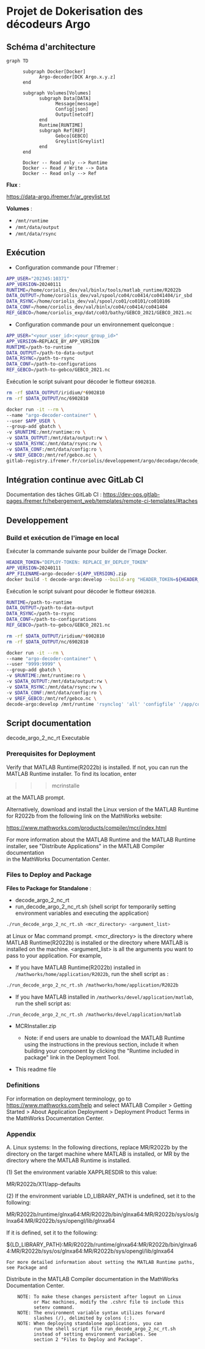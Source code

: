 # Projet de Dokerisation des décodeurs Argo

## Schéma d'architecture

```mermaid
graph TD
   
      subgraph Docker[Docker]
            Argo-decoder[DCK Argo.x.y.z]
      end
    
      subgraph Volumes[Volumes]
            subgraph Data[DATA]
                  Message[message]
                  Config[json]
                  Output[netcdf]
            end
            Runtime[RUNTIME]
            subgraph Ref[REF]
                  Gebco[GEBCO]
                  Greylist[Greylist]
            end
      end

      Docker -- Read only --> Runtime
      Docker -- Read / Write --> Data
      Docker -- Read only --> Ref
```

**Flux** :

<https://data-argo.ifremer.fr/ar_greylist.txt>

**Volumes** :

- `/mnt/runtime`
- `/mnt/data/output`
- `/mnt/data/rsync`

## Exécution

- Configuration commande pour l'Ifremer :

```bash
APP_USER="202345:10371"
APP_VERSION=20240111
RUNTIME=/home/coriolis_dev/val/binlx/tools/matlab_runtime/R2022b
DATA_OUTPUT=/home/coriolis_dev/val/spool/co04/co0414/co041404/ir_sbd
DATA_RSYNC=/home/coriolis_dev/val/spool/co01/co0101/co010106
DATA_CONF=/home/coriolis_dev/val/binlx/co04/co0414/co041404
REF_GEBCO=/home/coriolis_exp/dat/co03/bathy/GEBCO_2021/GEBCO_2021.nc
```

- Configuration commande pour un environnement quelconque :

```bash
APP_USER="<your_user_id>:<your_group_id>"
APP_VERSION=REPLACE_BY_APP_VERSION
RUNTIME=/path-to-runtime
DATA_OUTPUT=/path-to-data-output
DATA_RSYNC=/path-to-rsync
DATA_CONF=/path-to-configurations
REF_GEBCO=/path-to-gebco/GEBCO_2021.nc
```

Exécution le script suivant pour décoder le flotteur `6902810`.

```bash
rm -rf $DATA_OUTPUT/iridium/*6902810 
rm -rf $DATA_OUTPUT/nc/6902810

docker run -it --rm \
--name "argo-decoder-container" \
--user $APP_USER \
--group-add gbatch \
-v $RUNTIME:/mnt/runtime:ro \
-v $DATA_OUTPUT:/mnt/data/output:rw \
-v $DATA_RSYNC:/mnt/data/rsync:rw \
-v $DATA_CONF:/mnt/data/config:ro \
-v $REF_GEBCO:/mnt/ref/gebco.nc \
gitlab-registry.ifremer.fr/coriolis/developpement/argo/decodage/decode_argo:$APP_VERSION /mnt/runtime 'rsynclog' 'all' 'configfile' '/app/config/argo_conf_ir_sbd.json' 'configfile' '/app/config/argo_conf_ir_sbd_rem.json' 'xmlreport' 'co041404_20240124T112515Z_458271.xml' 'floatwmo' '6902810' 'PROCESS_REMAINING_BUFFERS' '1'
```

## Intégration continue avec GitLab CI

Documentation des tâches GitLab CI : <https://dev-ops.gitlab-pages.ifremer.fr/hebergement_web/templates/remote-ci-templates/#taches>

## Developpement

### Build et exécution de l'image en local

Exécuter la commande suivante pour builder de l'image Docker.

```bash
HEADER_TOKEN="DEPLOY-TOKEN: REPLACE_BY_DEPLOY_TOKEN"
APP_VERSION=20240111
APP_FILENAME=argo-decoder-${APP_VERSION}.zip
docker build -t decode-argo:develop --build-arg "HEADER_TOKEN=${HEADER_TOKEN}" --build-arg "APP_VERSION=${APP_VERSION}" --build-arg "APP_FILENAME=${APP_FILENAME}" .
```

Exécution le script suivant pour décoder le flotteur `6902810`.

```bash
RUNTIME=/path-to-runtime
DATA_OUTPUT=/path-to-data-output
DATA_RSYNC=/path-to-rsync
DATA_CONF=/path-to-configurations
REF_GEBCO=/path-to-gebco/GEBCO_2021.nc

rm -rf $DATA_OUTPUT/iridium/*6902810 
rm -rf $DATA_OUTPUT/nc/6902810

docker run -it --rm \
--name "argo-decoder-container" \
--user "9999:9999" \
--group-add gbatch \
-v $RUNTIME:/mnt/runtime:ro \
-v $DATA_OUTPUT:/mnt/data/output:rw \
-v $DATA_RSYNC:/mnt/data/rsync:rw \
-v $DATA_CONF:/mnt/data/config:ro \
-v $REF_GEBCO:/mnt/ref/gebco.nc \
decode-argo:develop /mnt/runtime 'rsynclog' 'all' 'configfile' '/app/config/argo_conf_ir_sbd.json' 'configfile' '/app/config/argo_conf_ir_sbd_rem.json' 'xmlreport' 'co041404_20240124T112515Z_458271.xml' 'floatwmo' '6902810' 'PROCESS_REMAINING_BUFFERS' '1'
```

## Script documentation

decode_argo_2_nc_rt Executable

### Prerequisites for Deployment

Verify that MATLAB Runtime(R2022b) is installed.
If not, you can run the MATLAB Runtime installer.
To find its location, enter
  
> >>mcrinstalle

at the MATLAB prompt.

Alternatively, download and install the Linux version of the MATLAB Runtime for R2022b
from the following link on the MathWorks website:

<https://www.mathworks.com/products/compiler/mcr/index.html>

For more information about the MATLAB Runtime and the MATLAB Runtime installer, see
"Distribute Applications" in the MATLAB Compiler documentation  
in the MathWorks Documentation Center.

### Files to Deploy and Package

**Files to Package for Standalone** :

- decode_argo_2_nc_rt
- run_decode_argo_2_nc_rt.sh (shell script for temporarily setting environment variables and executing the application)

```bash
./run_decode_argo_2_nc_rt.sh <mcr_directory> <argument_list>
```

at Linux or Mac command prompt. <mcr_directory> is the directory
where MATLAB Runtime(R2022b) is installed or the directory where
MATLAB is installed on the machine. <argument_list> is all the
arguments you want to pass to your application. For example,

- If you have MATLAB Runtime(R2022b) installed in `/mathworks/home/application/R2022b`, run the shell script as :

```bash
./run_decode_argo_2_nc_rt.sh /mathworks/home/application/R2022b
```

- If you have MATLAB installed in `/mathworks/devel/application/matlab`, run the shell script as:

```bash
./run_decode_argo_2_nc_rt.sh /mathworks/devel/application/matlab
```

- MCRInstaller.zip

    - Note: if end users are unable to download the MATLAB Runtime using the
    instructions in the previous section, include it when building your
    component by clicking the "Runtime included in package" link in the
    Deployment Tool.

- This readme file

### Definitions

For information on deployment terminology, go to
<https://www.mathworks.com/help> and select MATLAB Compiler >
Getting Started > About Application Deployment >
Deployment Product Terms in the MathWorks Documentation
Center.

### Appendix

A. Linux systems:
In the following directions, replace MR/R2022b by the directory on the target machine 
   where MATLAB is installed, or MR by the directory where the MATLAB Runtime is 
   installed.

(1) Set the environment variable XAPPLRESDIR to this value:

MR/R2022b/X11/app-defaults

(2) If the environment variable LD_LIBRARY_PATH is undefined, set it to the following:

MR/R2022b/runtime/glnxa64:MR/R2022b/bin/glnxa64:MR/R2022b/sys/os/glnxa64:MR/R2022b/sys/opengl/lib/glnxa64

If it is defined, set it to the following:

${LD_LIBRARY_PATH}:MR/R2022b/runtime/glnxa64:MR/R2022b/bin/glnxa64:MR/R2022b/sys/os/glnxa64:MR/R2022b/sys/opengl/lib/glnxa64

    For more detailed information about setting the MATLAB Runtime paths, see Package and 
   Distribute in the MATLAB Compiler documentation in the MathWorks Documentation Center.

        NOTE: To make these changes persistent after logout on Linux 
              or Mac machines, modify the .cshrc file to include this  
              setenv command.
        NOTE: The environment variable syntax utilizes forward 
              slashes (/), delimited by colons (:).  
        NOTE: When deploying standalone applications, you can
              run the shell script file run_decode_argo_2_nc_rt.sh 
              instead of setting environment variables. See 
              section 2 "Files to Deploy and Package".    

